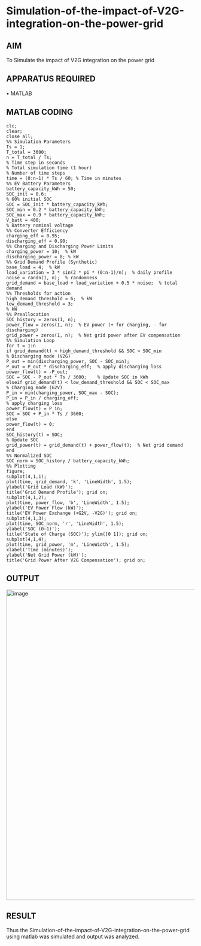 # Simulation-of-the-impact-of-V2G-integration-on-the-power-grid
## AIM
To Simulate the impact of V2G integration on the power grid

## APPARATUS REQUIRED
•	MATLAB
## MATLAB CODING
```
clc; 
clear; 
close all; 
%% Simulation Parameters 
Ts = 1;                 
T_total = 3600;         
n = T_total / Ts;       
% Time step in seconds 
% Total simulation time (1 hour) 
% Number of time steps 
time = (0:n-1) * Ts / 60; % Time in minutes 
%% EV Battery Parameters 
battery_capacity_kWh = 50; 
SOC_init = 0.6;                     
% 60% initial SOC 
SOC = SOC_init * battery_capacity_kWh; 
SOC_min = 0.2 * battery_capacity_kWh; 
SOC_max = 0.9 * battery_capacity_kWh; 
V_batt = 400;                      
% Battery nominal voltage 
%% Converter Efficiency 
charging_eff = 0.95; 
discharging_eff = 0.90; 
%% Charging and Discharging Power Limits 
charging_power = 10;  % kW 
discharging_power = 8; % kW 
%% Grid Demand Profile (Synthetic) 
base_load = 4;  % kW 
load_variation = 3 * sin(2 * pi * (0:n-1)/n);  % daily profile 
noise = randn(1, n);  % randomness 
grid_demand = base_load + load_variation + 0.5 * noise;  % total demand 
%% Thresholds for action 
high_demand_threshold = 6;  % kW 
low_demand_threshold = 3;   
% kW 
%% Preallocation 
SOC_history = zeros(1, n); 
power_flow = zeros(1, n);  % EV power (+ for charging, - for discharging) 
grid_power = zeros(1, n);  % Net grid power after EV compensation 
%% Simulation Loop 
for t = 1:n 
if grid_demand(t) > high_demand_threshold && SOC > SOC_min 
% Discharging mode (V2G) 
P_out = min(discharging_power, SOC - SOC_min); 
P_out = P_out * discharging_eff;  % apply discharging loss 
power_flow(t) = -P_out; 
SOC = SOC - P_out * Ts / 3600;    % Update SOC in kWh 
elseif grid_demand(t) < low_demand_threshold && SOC < SOC_max 
% Charging mode (G2V) 
P_in = min(charging_power, SOC_max - SOC); 
P_in = P_in / charging_eff;       
% apply charging loss 
power_flow(t) = P_in; 
SOC = SOC + P_in * Ts / 3600;     
else 
power_flow(t) = 0; 
end 
SOC_history(t) = SOC; 
% Update SOC 
grid_power(t) = grid_demand(t) + power_flow(t);  % Net grid demand 
end 
%% Normalized SOC 
SOC_norm = SOC_history / battery_capacity_kWh; 
%% Plotting 
figure; 
subplot(4,1,1); 
plot(time, grid_demand, 'k', 'LineWidth', 1.5); 
ylabel('Grid Load (kW)'); 
title('Grid Demand Profile'); grid on; 
subplot(4,1,2); 
plot(time, power_flow, 'b', 'LineWidth', 1.5); 
ylabel('EV Power Flow (kW)'); 
title('EV Power Exchange (+G2V, -V2G)'); grid on; 
subplot(4,1,3); 
plot(time, SOC_norm, 'r', 'LineWidth', 1.5); 
ylabel('SOC (0–1)'); 
title('State of Charge (SOC)'); ylim([0 1]); grid on; 
subplot(4,1,4); 
plot(time, grid_power, 'm', 'LineWidth', 1.5); 
xlabel('Time (minutes)'); 
ylabel('Net Grid Power (kW)'); 
title('Grid Power After V2G Compensation'); grid on;
```
## OUTPUT
<img width="1251" height="831" alt="image" src="https://github.com/user-attachments/assets/f67ef55c-6add-40ec-8b7b-8ba0e3246a80" />

## RESULT
Thus the Simulation-of-the-impact-of-V2G-integration-on-the-power-grid using matlab was simulated and output was analyzed.
